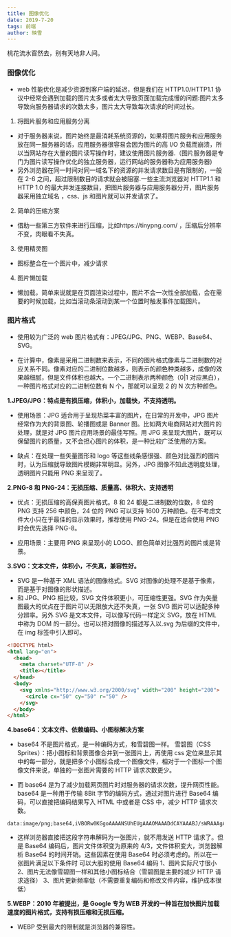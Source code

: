 ```yaml
---
title: 图像优化
date: 2019-7-20
tags: 前端
author: 映雪
---
```


桃花流水窅然去，别有天地非人间。

<!--more-->

### 图像优化

- web 性能优化是减少资源到客户端的延迟，但是我们在 HTTP1.0/HTTP1.1 协议中经常会遇到加载的图片太多或者太大导致页面加载完成慢的问题:图片太多导致向服务器请求的次数太多，图片太大导致每次请求的时间过长。

1. 将图片服务和应用服务分离

- 对于服务器来说，图片始终是最消耗系统资源的，如果将图片服务和应用服务放在同一服务器的话，应用服务器很容易会因为图片的高 I/O 负载而崩溃，所以当网站存在大量的图片读写操作时，建议使用图片服务器.（图片服务器是专门为图片读写操作优化的独立服务器，运行网站的服务器称为应用服务器)
- 另外浏览器在同一时间对同一域名下的资源的并发请求数目是有限制的，一般在 2-6 之间，超过限制数目的请求就会被阻塞.一些主流浏览器对 HTTP1.1 和 HTTP 1.0 的最大并发连接数目，把图片服务器与应用服务器分开，图片服务器采用独立域名 ，css、js 和图片就可以并发请求了。

2. 简单的压缩方案

- 借助一些第三方软件来进行压缩，比如https://tinypng.com/ ，压缩后分辨率不变，肉眼看不失真。

3. 使用精灵图

- 图标整合在一个图片中，减少请求

4. 图片懒加载

- 懒加载，简单来说就是在页面渲染过程中，图片不会一次性全部加载，会在需要的时候加载，比如当滚动条滚动到某一个位置时触发事件加载图片。

### 图片格式

- 使用较为广泛的 web 图片格式有：JPEG/JPG、PNG、WEBP、Base64、SVG。

- 在计算中，像素是采用二进制数来表示，不同的图片格式像素与二进制数的对应关系不同。像素对应的二进制位数越多，则表示的颜色种类越多，成像的效果越细腻，但是文件体积也越大。一个二进制表示两种颜色（0|1 对应黑白），一种图片格式对应的二进制位数有 N 个，那就可以呈现 2 的 N 次方种颜色。

**1.JPEG/JPG：特点是有损压缩，体积小，加载快，不支持透明。**

- 使用场景：JPG 适合用于呈现热菜丰富的图片，在日常的开发中，JPG 图片经常作为大的背景图、轮播图或是 Banner 图。比如两大电商网站对大图片的处理，就是对 JPG 图片应用场景的最佳写照。用 JPG 来呈现大图片，既可以保留图片的质量，又不会担心图片的体积，是一种比较广泛使用的方案。

- 缺点：在处理一些矢量图形和 logo 等这些线条感很强、颜色对比强烈的图片时，认为压缩就导致图片模糊非常明显。另外，JPG 图像不知此透明度处理，透明图片只能用 PNG 来呈现了。

**2.PNG-8 和 PNG-24：无损压缩、质量高、体积大、支持透明**

- 优点：无损压缩的高保真图片格式。8 和 24 都是二进制数的位数，8 位的 PNG 支持 256 中颜色，24 位的 PNG 可以支持 1600 万种颜色。在不考虑文件大小只在乎最佳的显示效果时，推荐使用 PNG-24。但是在适合使用 PNG 时会优先选择 PNG-8。

- 应用场景：主要用 PNG 来呈现小的 LOGO、颜色简单对比强烈的图片或是背景。

**3.SVG：文本文件，体积小，不失真，兼容性好。**

- SVG 是一种基于 XML 语法的图像格式。SVG 对图像的处理不是基于像素，而是基于对图像的形状描述。
- 和 JPG、PNG 相比较，SVG 文件体积更小，可压缩性更强。SVG 作为矢量图最大的优点在于图片可以无限放大还不失真，一张 SVG 图片可以适配多种分辨率。另外 SVG 是文本文件，可以像写代码一样定义 SVG，放在 HTML 中称为 DOM 的一部分。也可以把对图像的描述写入以.svg 为后缀的文件中，在 img 标签中引入即可。

```html
<!DOCTYPE html>
<html lang="en">
  <head>
    <meta charset="UTF-8" />
    <title></title>
  </head>
  <body>
    <svg xmlns="http://www.w3.org/2000/svg" width="200" height="200">
      <circle cx="50" cy="50" r="50" />
    </svg>
  </body>
</html>
```

**4.base64：文本文件、依赖编码、小图标解决方案**

- base64 不是图片格式，是一种编码方式，和雪碧图一样。
  雪碧图（CSS Sprites）：把小图标和背景图像合并到一张图片上，再使用 css 定位来显示其中的每一部分，就是把多个小图标合成一个图像文件，相对于一个图标一个图像文件来说，单独的一张图片需要的 HTTP 请求次数更少。

- 而 base64 是为了减少加载网页图片时对服务器的请求次数，提升网页性能。base64 是一种用于传输 8Bit 字节的编码方式，通过对图片进行 Base64 编码，可以直接把编码结果写入 HTML 中或者是 CSS 中，减少 HTTP 请求次数。

```
data:image/png;base64,iVBORw0KGgoAAAANSUhEUgAAAOMAAADdCAYAAABJ/sWRAAAgAElEQVR4nO29B7gkVZk3/na8cXIehhlmiAIyIChBJauLiN+j64ooouhnWFddZdcVd10X9VnTKgpmV/8oBoy7EvyviwoiBlBAsqSJMIEJ987Nnes7v7fq7XvumVPVVdXVfe8d+jdPT3ffrjp10nvOe96YGhsbc…

```

- 这样浏览器直接把这段字符串解码为一张图片，就不用发送 HTTP 请求了。但是 Base64 编码后，图片文件体积变为原来的 4/3，文件体积变大，浏览器解析 Base64 的时间开销。这些因素在使用 Base64 时必须考虑的。所以在一张图片满足以下条件时 可以大胆的使用 Base64 编码
  1、图片实际尺寸很小
  2、图片无法像雪碧图一样和其他小图标结合（雪碧图是主要的减少 HTTP 请求途径）
  3、图片更新频率低（不需要重复编码和修改文件内容，维护成本很低）

**5.WEBP：2010 年被提出，是 Google 专为 WEB 开发的一种旨在加快图片加载速度的图片格式，支持有损压缩和无损压缩。**

- WEBP 受到最大的限制就是浏览器的兼容性。
